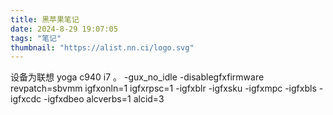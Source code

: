 ```yaml
---
title: 黑苹果笔记
date: 2024-8-29 19:07:05
tags: "笔记"
thumbnail: "https://alist.nn.ci/logo.svg"
---
```

设备为联想 yoga c940 i7 。
-gux_no_idle -disablegfxfirmware revpatch=sbvmm igfxonln=1 igfxrpsc=1 -igfxblr -igfxsku -igfxmpc -igfxbls -igfxcdc -igfxdbeo alcverbs=1  alcid=3

